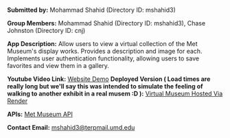**Submitted by:** Mohammad Shahid (Directory ID: mshahid3)

**Group Members:** Mohammad Shahid (Directory ID: mshahid3), Chase Johnston (Directory ID: cnj)

**App Description:** Allow users to view a virtual collection of the Met Museum's display works. Provides a description and image for each. Implements user authentication functionality, allowing users to save favorites and view them in a gallery.

**Youtube Video Link:** [Website Demo](https://youtu.be/oC1nGddP6Jg)
**Deployed Version ( Load times are really long but we'll say this was intended to simulate the feeling of walking to another exhibit in a real musem :D ):** [Virtual Museum Hosted Via Render](https://virtualmuseum-bso0.onrender.com)

**APIs:** [Met Museum API](https://metmuseum.github.io)

**Contact Email:** mshahid3@terpmail.umd.edu
